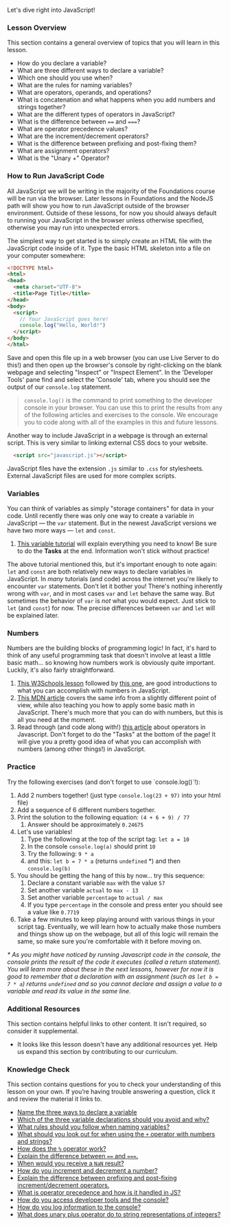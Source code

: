 Let's dive right into JavaScript!

### Lesson Overview

This section contains a general overview of topics that you will learn in this lesson.

* How do you declare a variable?
* What are three different ways to declare a variable?
* Which one should you use when?
* What are the rules for naming variables?
* What are operators, operands, and operations?
* What is concatenation and what happens when you add numbers and strings together?
* What are the different types of operators in JavaScript?
* What is the difference between `==` and `===`?
* What are operator precedence values?
* What are the increment/decrement operators?
* What is the difference between prefixing and post-fixing them?
* What are assignment operators?
* What is the "Unary +" Operator?

### How to Run JavaScript Code

All JavaScript we will be writing in the majority of the Foundations course will be run via the browser. Later lessons in Foundations and the NodeJS path will show you how to run JavaScript outside of the browser environment. Outside of these lessons, for now you should always default to running your JavaScript in the browser unless otherwise specified, otherwise you may run into unexpected errors.

The simplest way to get started is to simply create an HTML file with the JavaScript code inside of it.  Type the basic HTML skeleton into a file on your computer somewhere:

~~~html
<!DOCTYPE html>
<html>
<head>
  <meta charset="UTF-8">
  <title>Page Title</title>
</head>
<body>
  <script>
    // Your JavaScript goes here!
    console.log("Hello, World!")
  </script>
</body>
</html>
~~~

Save and open this file up in a web browser (you can use Live Server to do this!) and then <span id="access-devTools-console">open up the browser's console by right-clicking on the blank webpage and selecting "Inspect" or "Inspect Element".  In the 'Developer Tools' pane find and select the 'Console' tab</span>, where you should see the output of our `console.log` statement.


> <span id="console-log">`console.log()` is the command to print something to the developer console in your browser. You can use this to print the results from any of the following articles and exercises to the console.</span> We encourage you to code along with all of the examples in this and future lessons.

Another way to include JavaScript in a webpage is through an external script. This is very similar to linking external CSS docs to your website. 

~~~html
  <script src="javascript.js"></script>
~~~

JavaScript files have the extension `.js` similar to `.css` for stylesheets. External JavaScript files are used for more complex scripts.

### Variables

You can think of variables as simply "storage containers" for data in your code. <span id="variable-declaration">Until recently there was only one way to create a variable in JavaScript &mdash; the `var` statement. But in the newest JavaScript versions we have two more ways &mdash; `let` and `const`.</span>

1. [This variable tutorial](http://javascript.info/variables) will explain everything you need to know! Be sure to do the __Tasks__ at the end. Information won't stick without practice!

The above tutorial mentioned this, but it's important enough to note again: `let` and `const` are both relatively new ways to declare variables in JavaScript. <span id="avoid-var">In _many_ tutorials (and code) across the internet you're likely to encounter `var` statements. Don't let it bother you! There's nothing inherently wrong with `var`, and in most cases `var` and `let` behave the same way. But sometimes the behavior of `var` is _not_ what you would expect. Just stick to `let` (and `const`) for now.</span> The precise differences between `var` and `let` will be explained later.

### Numbers

Numbers are the building blocks of programming logic!  In fact, it's hard to think of any useful programming task that doesn't involve at least a little basic math... so knowing how numbers work is obviously quite important.  Luckily, it's also fairly straightforward.

1. [This W3Schools lesson](https://www.w3schools.com/js/js_arithmetic.asp) followed by [this one](https://www.w3schools.com/js/js_numbers.asp), are good introductions to what you can accomplish with numbers in JavaScript.
2. [This MDN article](https://developer.mozilla.org/en-US/docs/Learn/JavaScript/First_steps/Math) covers the same info from a slightly different point of view, while also teaching you how to apply some basic math in JavaScript. There's much more that you can do with numbers, but this is all you need at the moment.
3. Read through \(and code along with!\) [this article](http://javascript.info/operators) about operators in Javascript.  Don't forget to do the "Tasks" at the bottom of the page!  It will give you a pretty good idea of what you can accomplish with numbers (among other things!) in JavaScript.

### Practice

<div class="lesson-content__panel" markdown="1">
Try the following exercises (and don't forget to use `console.log()`!):

1. Add 2 numbers together! (just type  `console.log(23 + 97)`   into your html file)
2. Add a sequence of 6 different numbers together.
3. Print the solution to the following equation: `(4 + 6 + 9) / 77`
   1. Answer should be approximately `0.24675`
4. Let's use variables!
   1. Type the following at the top of the script tag: `let a = 10`
   2. In the console `console.log(a)` should print `10`
   3. Try the following: `9 * a`
   4. and this: `let b = 7 * a` (returns `undefined` \*) and then `console.log(b)`
5. You should be getting the hang of this by now... try this sequence:
   1. Declare a constant variable `max` with the value `57`
   2. Set another variable `actual` to `max - 13`
   3. Set another variable `percentage` to `actual / max`
   4. If you type `percentage` in the console and press enter you should see a value like `0.7719`
6. Take a few minutes to keep playing around with various things in your script tag.  Eventually, we will learn how to actually make those numbers and things show up on the webpage, but all of this logic will remain the same, so make sure you're comfortable with it before moving on.

_* As you might have noticed by running Javascript code in the console, the console prints the result of the code it executes (called a return statement). You will learn more about these in the next lessons, however for now it is good to remember that a declaration with an assignment (such as `let b = 7 * a`) returns `undefined` and so you cannot declare and assign a value to a variable and read its value in the same line._
</div>

### Additional Resources

 This section contains helpful links to other content. It isn't required, so consider it supplemental.

 *   It looks like this lesson doesn't have any additional resources yet. Help us expand this section by contributing to our curriculum.

### Knowledge Check

This section contains questions for you to check your understanding of this lesson on your own. If you’re having trouble answering a question, click it and review the material it links to.

*   <a class="knowledge-check-link" href="#variable-declaration">Name the three ways to declare a variable</a>
*   <a class="knowledge-check-link" href="#avoid-var">Which of the three variable declarations should you avoid and why?</a>
*   <a class="knowledge-check-link" href="https://javascript.info/variables#variable-naming">What rules should you follow when naming variables?</a>
*   <a class="knowledge-check-link" href="https://javascript.info/operators#string-concatenation-with-binary">What should you look out for when using the `+` operator with numbers and strings?</a>
*   <a class="knowledge-check-link" href="https://javascript.info/operators#remainder">How does the `%` operator work?</a>
*   <a class="knowledge-check-link" href="https://www.w3schools.com/js/js_numbers.asp">Explain the difference between `==` and `===`.</a>
*   <a class="knowledge-check-link" href="https://www.w3schools.com/js/js_numbers.asp">When would you receive a `NaN` result?</a>
*   <a class="knowledge-check-link" href="https://javascript.info/operators#increment-decrement">How do you increment and decrement a number?</a>
*   <a class="knowledge-check-link" href="https://javascript.info/operators#increment-decrement">Explain the difference between prefixing and post-fixing increment/decrement operators.</a>
*   <a class="knowledge-check-link" href="https://javascript.info/operators#operator-precedence">What is operator precedence and how is it handled in JS?</a>
*   <a class="knowledge-check-link" href="#access-devTools-console">How do you access developer tools and the console?</a>
*   <a class="knowledge-check-link" href="#console-log">How do you log information to the console?</a>
*   <a class="knowledge-check-link" href="https://javascript.info/operators#numeric-conversion-unary">What does unary plus operator do to string representations of integers?</a>
